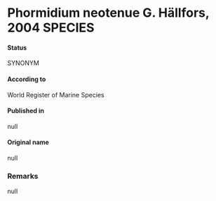 # Phormidium neotenue G. Hällfors, 2004 SPECIES

#### Status
SYNONYM

#### According to
World Register of Marine Species

#### Published in
null

#### Original name
null

### Remarks
null